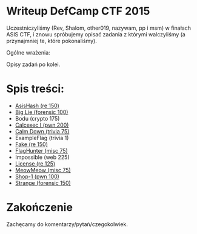 # Writeup DefCamp CTF 2015

Uczestniczyliśmy (Rev, Shalom, other019, nazywam, pp i msm) w finałach ASIS CTF, i znowu spróbujemy opisać zadania z którymi walczyliśmy (a przynajmniej te, które pokonaliśmy).

Ogólne wrażenia:

Opisy zadań po kolei.

# Spis treści:
* [AsisHash (re 150)](re_150_asishash)
* [Big Lie (forensic 100)](forensic_100_big_lie)
* Bodu (crypto 175)
* [Calcexec I (pwn 200)](pwn_200_calcexec_I)
* [Calm Down (trivia 75)](trivia_75_calm_down)
* ExampleFlag (trivia 1)
* [Fake (re 150)](re_150_fake)
* [FlagHunter (misc 75)](misc_75_flaghunter)
* Impossible (web 225)
* [License (re 125)](re_100_license)
* [MeowMeow (misc 75)](misc_75_meowmeow)
* [Shop-1 (pwn 100)](pwn_100_shop_1)
* [Strange (forensic 150)](forensic_150_strange)

# Zakończenie

Zachęcamy do komentarzy/pytań/czegokolwiek.
